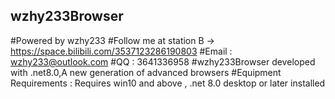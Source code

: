 ## wzhy233Browser
#Powered by wzhy233
#Follow me at station B  ->  https://space.bilibili.com/3537123286190803
#Email : wzhy233@outlook.com
#QQ : 3641336958
#wzhy233Browser developed with .net8.0,A new generation of advanced browsers
#Equipment Requirements : Requires win10 and above , .net 8.0 desktop or later installed

